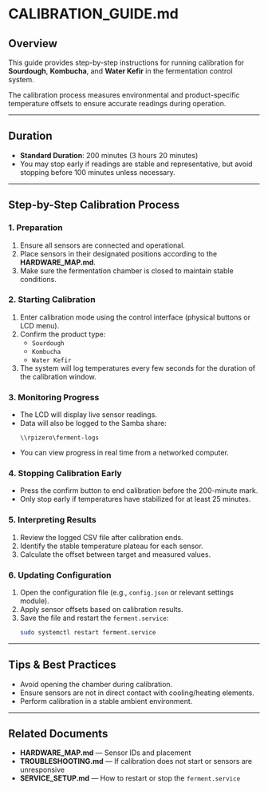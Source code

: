 # CALIBRATION_GUIDE.md

## Overview
This guide provides step-by-step instructions for running calibration for **Sourdough**, **Kombucha**, and **Water Kefir** in the fermentation control system.

The calibration process measures environmental and product-specific temperature offsets to ensure accurate readings during operation.

---

## Duration
- **Standard Duration**: 200 minutes (3 hours 20 minutes)  
- You may stop early if readings are stable and representative, but avoid stopping before 100 minutes unless necessary.

---

## Step-by-Step Calibration Process

### 1. Preparation
1. Ensure all sensors are connected and operational.
2. Place sensors in their designated positions according to the **HARDWARE_MAP.md**.
3. Make sure the fermentation chamber is closed to maintain stable conditions.

### 2. Starting Calibration
1. Enter calibration mode using the control interface (physical buttons or LCD menu).
2. Confirm the product type:
   - `Sourdough`
   - `Kombucha`
   - `Water Kefir`
3. The system will log temperatures every few seconds for the duration of the calibration window.

### 3. Monitoring Progress
- The LCD will display live sensor readings.
- Data will also be logged to the Samba share:
  ```
  \\rpizero\ferment-logs
  ```
- You can view progress in real time from a networked computer.

### 4. Stopping Calibration Early
- Press the confirm button to end calibration before the 200-minute mark.
- Only stop early if temperatures have stabilized for at least 25 minutes.

### 5. Interpreting Results
1. Review the logged CSV file after calibration ends.
2. Identify the stable temperature plateau for each sensor.
3. Calculate the offset between target and measured values.

### 6. Updating Configuration
1. Open the configuration file (e.g., `config.json` or relevant settings module).
2. Apply sensor offsets based on calibration results.
3. Save the file and restart the `ferment.service`:
   ```bash
   sudo systemctl restart ferment.service
   ```

---

## Tips & Best Practices
- Avoid opening the chamber during calibration.
- Ensure sensors are not in direct contact with cooling/heating elements.
- Perform calibration in a stable ambient environment.

---

## Related Documents
- **HARDWARE_MAP.md** — Sensor IDs and placement
- **TROUBLESHOOTING.md** — If calibration does not start or sensors are unresponsive
- **SERVICE_SETUP.md** — How to restart or stop the `ferment.service`
